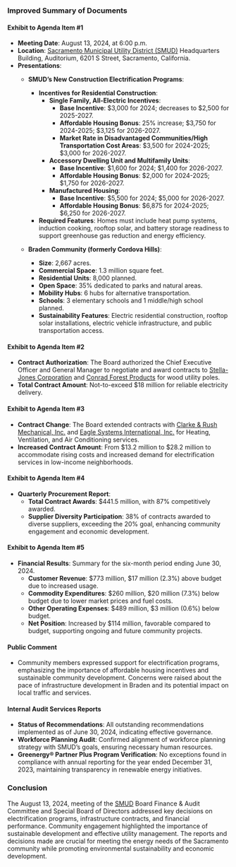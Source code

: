### Improved Summary of Documents

#### Exhibit to Agenda Item #1
- **Meeting Date**: August 13, 2024, at 6:00 p.m.
- **Location**: [Sacramento Municipal Utility District (SMUD)](https://www.smud.org/) Headquarters Building, Auditorium, 6201 S Street, Sacramento, California.
- **Presentations**:
  - **SMUD’s New Construction Electrification Programs**:
    - **Incentives for Residential Construction**:
      - **Single Family, All-Electric Incentives**:
        - **Base Incentive**: $3,000 for 2024; decreases to $2,500 for 2025-2027.
        - **Affordable Housing Bonus**: 25% increase; $3,750 for 2024-2025; $3,125 for 2026-2027.
        - **Market Rate in Disadvantaged Communities/High Transportation Cost Areas**: $3,500 for 2024-2025; $3,000 for 2026-2027.
      - **Accessory Dwelling Unit and Multifamily Units**:
        - **Base Incentive**: $1,600 for 2024; $1,400 for 2026-2027.
        - **Affordable Housing Bonus**: $2,000 for 2024-2025; $1,750 for 2026-2027.
      - **Manufactured Housing**:
        - **Base Incentive**: $5,500 for 2024; $5,000 for 2026-2027.
        - **Affordable Housing Bonus**: $6,875 for 2024-2025; $6,250 for 2026-2027.
    - **Required Features**: Homes must include heat pump systems, induction cooking, rooftop solar, and battery storage readiness to support greenhouse gas reduction and energy efficiency.
  
  - **Braden Community (formerly Cordova Hills)**:
    - **Size**: 2,667 acres.
    - **Commercial Space**: 1.3 million square feet.
    - **Residential Units**: 8,000 planned.
    - **Open Space**: 35% dedicated to parks and natural areas.
    - **Mobility Hubs**: 6 hubs for alternative transportation.
    - **Schools**: 3 elementary schools and 1 middle/high school planned.
    - **Sustainability Features**: Electric residential construction, rooftop solar installations, electric vehicle infrastructure, and public transportation access.

#### Exhibit to Agenda Item #2
- **Contract Authorization**: The Board authorized the Chief Executive Officer and General Manager to negotiate and award contracts to [Stella-Jones Corporation](https://www.stella-jones.com/) and [Conrad Forest Products](https://www.conradforestproducts.com/) for wood utility poles.
- **Total Contract Amount**: Not-to-exceed $18 million for reliable electricity delivery.

#### Exhibit to Agenda Item #3
- **Contract Change**: The Board extended contracts with [Clarke & Rush Mechanical, Inc.](https://www.clarkerush.com/) and [Eagle Systems International, Inc.](https://www.eaglesystems.com/) for Heating, Ventilation, and Air Conditioning services.
- **Increased Contract Amount**: From $13.2 million to $28.2 million to accommodate rising costs and increased demand for electrification services in low-income neighborhoods.

#### Exhibit to Agenda Item #4
- **Quarterly Procurement Report**: 
  - **Total Contract Awards**: $441.5 million, with 87% competitively awarded.
  - **Supplier Diversity Participation**: 38% of contracts awarded to diverse suppliers, exceeding the 20% goal, enhancing community engagement and economic development.

#### Exhibit to Agenda Item #5
- **Financial Results**: Summary for the six-month period ending June 30, 2024.
  - **Customer Revenue**: $773 million, $17 million (2.3%) above budget due to increased usage.
  - **Commodity Expenditures**: $260 million, $20 million (7.3%) below budget due to lower market prices and fuel costs.
  - **Other Operating Expenses**: $489 million, $3 million (0.6%) below budget.
  - **Net Position**: Increased by $114 million, favorable compared to budget, supporting ongoing and future community projects.

#### Public Comment
- Community members expressed support for electrification programs, emphasizing the importance of affordable housing incentives and sustainable community development. Concerns were raised about the pace of infrastructure development in Braden and its potential impact on local traffic and services.

#### Internal Audit Services Reports
- **Status of Recommendations**: All outstanding recommendations implemented as of June 30, 2024, indicating effective governance.
- **Workforce Planning Audit**: Confirmed alignment of workforce planning strategy with SMUD’s goals, ensuring necessary human resources.
- **Greenergy® Partner Plus Program Verification**: No exceptions found in compliance with annual reporting for the year ended December 31, 2023, maintaining transparency in renewable energy initiatives.

### Conclusion
The August 13, 2024, meeting of the [SMUD](https://www.smud.org/) Board Finance & Audit Committee and Special Board of Directors addressed key decisions on electrification programs, infrastructure contracts, and financial performance. Community engagement highlighted the importance of sustainable development and effective utility management. The reports and decisions made are crucial for meeting the energy needs of the Sacramento community while promoting environmental sustainability and economic development.
